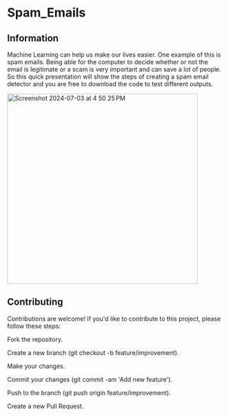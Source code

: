 # Spam_Emails

## Information

Machine Learning can help us make our lives easier. One example of this is spam emails. 
Being able for the computer to decide whether or not the email is legitimate or 
a scam is very important and can save a lot of people. So this quick presentation will 
show the steps of creating a spam email detector and you are free to download the code to test 
different outputs. 

<img width="442" alt="Screenshot 2024-07-03 at 4 50 25 PM" src="https://github.com/riteshpen/Spam_Emails/assets/147536351/d173b8cd-212a-4ad0-ad61-a62f386f3738">

## Contributing

Contributions are welcome! If you'd like to contribute to this project, please follow these steps:

Fork the repository.

Create a new branch (git checkout -b feature/improvement).

Make your changes.

Commit your changes (git commit -am 'Add new feature').

Push to the branch (git push origin feature/improvement).

Create a new Pull Request.

